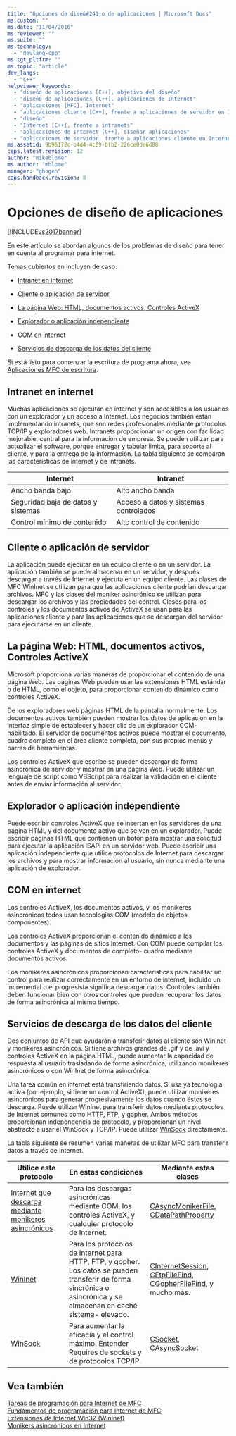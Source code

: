 ```yaml
---
title: "Opciones de dise&#241;o de aplicaciones | Microsoft Docs"
ms.custom: ""
ms.date: "11/04/2016"
ms.reviewer: ""
ms.suite: ""
ms.technology: 
  - "devlang-cpp"
ms.tgt_pltfrm: ""
ms.topic: "article"
dev_langs: 
  - "C++"
helpviewer_keywords: 
  - "diseño de aplicaciones [C++], objetivo del diseño"
  - "diseño de aplicaciones [C++], aplicaciones de Internet"
  - "aplicaciones [MFC], Internet"
  - "aplicaciones cliente [C++], frente a aplicaciones de servidor en Internet"
  - "diseño"
  - "Internet [C++], frente a intranets"
  - "aplicaciones de Internet [C++], diseñar aplicaciones"
  - "aplicaciones de servidor, frente a aplicaciones cliente en Internet"
ms.assetid: 9b96172c-b4d4-4c69-bfb2-226ce0de6d08
caps.latest.revision: 12
author: "mikeblome"
ms.author: "mblome"
manager: "ghogen"
caps.handback.revision: 8
---
```

# Opciones de dise&#241;o de aplicaciones
[!INCLUDE[vs2017banner](../assembler/inline/includes/vs2017banner.md)]

En este artículo se abordan algunos de los problemas de diseño para tener en cuenta al programar para internet.  
  
 Temas cubiertos en incluyen de caso:  
  
-   [Intranet en internet](#_core_intranet_versus_internet)  
  
-   [Cliente o aplicación de servidor](#_core_client_or_server_application)  
  
-   [La página Web: HTML, documentos activos, Controles ActiveX](#_core_the_web_page.3a_.html.2c_.activex_documents.2c_.activex_controls)  
  
-   [Explorador o aplicación independiente](#_core_browser_or_stand.2d.alone_application)  
  
-   [COM en internet](#_core_com_on_the_internet)  
  
-   [Servicios de descarga de los datos del cliente](#_core_client_data_download_services)  
  
 Si está listo para comenzar la escritura de programa ahora, vea [Aplicaciones MFC de escritura](../mfc/writing-mfc-applications.md).  
  
##  <a name="_core_intranet_versus_internet"></a> Intranet en internet  
 Muchas aplicaciones se ejecutan en internet y son accesibles a los usuarios con un explorador y un acceso a Internet.  Los negocios también están implementando intranets, que son redes profesionales mediante protocolos TCP\/IP y exploradores web.  Intranets proporcionan un origen con facilidad mejorable, central para la información de empresa.  Se pueden utilizar para actualizar el software, porque entregar y tabular limita, para soporte al cliente, y para la entrega de la información.  La tabla siguiente se comparan las características de internet y de intranets.  
  
|Internet|Intranet|  
|--------------|--------------|  
|Ancho banda bajo|Alto ancho banda|  
|Seguridad baja de datos y sistemas|Acceso a datos y sistemas controlados|  
|Control mínimo de contenido|Alto control de contenido|  
  
##  <a name="_core_client_or_server_application"></a> Cliente o aplicación de servidor  
 La aplicación puede ejecutar en un equipo cliente o en un servidor.  La aplicación también se puede almacenar en un servidor, y después descargar a través de Internet y ejecuta en un equipo cliente.  Las clases de MFC WinInet se utilizan para que las aplicaciones cliente podrían descargar archivos.  MFC y las clases del moniker asincrónico se utilizan para descargar los archivos y las propiedades del control.  Clases para los controles y los documentos activos de ActiveX se usan para las aplicaciones cliente y para las aplicaciones que se descargan del servidor para ejecutarse en un cliente.  
  
##  <a name="_core_the_web_page.3a_.html.2c_.activex_documents.2c_.activex_controls"></a> La página Web: HTML, documentos activos, Controles ActiveX  
 Microsoft proporciona varias maneras de proporcionar el contenido de una página Web.  Las páginas Web pueden usar las extensiones HTML estándar o de HTML, como el objeto, para proporcionar contenido dinámico como controles ActiveX.  
  
 De los exploradores web páginas HTML de la pantalla normalmente.  Los documentos activos también pueden mostrar los datos de aplicación en la interfaz simple de establecer y hacer clic de un explorador COM\- habilitado.  El servidor de documentos activos puede mostrar el documento, cuadro completo en el área cliente completa, con sus propios menús y barras de herramientas.  
  
 Los controles ActiveX que escribe se pueden descargar de forma asincrónica de servidor y mostrar en una página Web.  Puede utilizar un lenguaje de script como VBScript para realizar la validación en el cliente antes de enviar información al servidor.  
  
##  <a name="_core_browser_or_stand.2d.alone_application"></a> Explorador o aplicación independiente  
 Puede escribir controles ActiveX que se insertan en los servidores de una página HTML y del documento activo que se ven en un explorador.  Puede escribir páginas HTML que contienen un botón para mostrar una solicitud para ejecutar la aplicación ISAPI en un servidor web.  Puede escribir una aplicación independiente que utilice protocolos de Internet para descargar los archivos y para mostrar información al usuario, sin nunca mediante una aplicación de explorador.  
  
##  <a name="_core_com_on_the_internet"></a> COM en internet  
 Los controles ActiveX, los documentos activos, y los monikeres asincrónicos todos usan tecnologías COM \(modelo de objetos componentes\).  
  
 Los controles ActiveX proporcionan el contenido dinámico a los documentos y las páginas de sitios Internet.  Con COM puede compilar los controles ActiveX y documentos de completo\- cuadro mediante documentos activos.  
  
 Los monikeres asincrónicos proporcionan características para habilitar un control para realizar correctamente en un entorno de internet, incluido un incremental o el progresista significa descargar datos.  Controles también deben funcionar bien con otros controles que pueden recuperar los datos de forma asincrónica al mismo tiempo.  
  
##  <a name="_core_client_data_download_services"></a> Servicios de descarga de los datos del cliente  
 Dos conjuntos de API que ayudarán a transferir datos al cliente son WinInet y monikeres asincrónicos.  Si tiene archivos grandes de .gif y de .avi y controles ActiveX en la página HTML, puede aumentar la capacidad de respuesta al usuario trasladando de forma asincrónica, utilizando monikeres asincrónicos o con WinInet de forma asincrónica.  
  
 Una tarea común en internet está transfiriendo datos.  Si usa ya tecnología activa \(por ejemplo, si tiene un control ActiveX\), puede utilizar monikeres asincrónicos para generar progresivamente los datos cuando éstos se descarga.  Puede utilizar WinInet para transferir datos mediante protocolos de Internet comunes como HTTP, FTP, y gopher.  Ambos métodos proporcionan independencia de protocolo, y proporcionan un nivel abstracto a usar el WinSock y TCP\/IP.  Puede utilizar [WinSock](../mfc/windows-sockets-in-mfc.md) directamente.  
  
 La tabla siguiente se resumen varias maneras de utilizar MFC para transferir datos a través de Internet.  
  
|Utilice este protocolo|En estas condiciones|Mediante estas clases|  
|----------------------------|--------------------------|---------------------------|  
|[Internet que descarga mediante monikeres asincrónicos](../mfc/asynchronous-monikers-on-the-internet.md)|Para las descargas asincrónicas mediante COM, los controles ActiveX, y cualquier protocolo de Internet.|[CAsyncMonikerFile](../mfc/reference/casyncmonikerfile-class.md), [CDataPathProperty](../mfc/reference/cdatapathproperty-class.md)|  
|[WinInet](../mfc/win32-internet-extensions-wininet.md)|Para los protocolos de Internet para HTTP, FTP, y gopher.  Los datos se pueden transferir de forma sincrónica o asincrónica y se almacenan en caché sistema\- elevado.|[CInternetSession](../mfc/reference/cinternetsession-class.md), [CFtpFileFind](../mfc/reference/cftpfilefind-class.md), [CGopherFileFind](../mfc/reference/cgopherfilefind-class.md), y mucho más.|  
|[WinSock](../mfc/windows-sockets-in-mfc.md)|Para aumentar la eficacia y el control máximo.  Entender Requires de sockets y de protocolos TCP\/IP.|[CSocket](../mfc/reference/csocket-class.md), [CAsyncSocket](../mfc/reference/casyncsocket-class.md)|  
  
## Vea también  
 [Tareas de programación para Internet de MFC](../mfc/mfc-internet-programming-tasks.md)   
 [Fundamentos de programación para Internet de MFC](../mfc/mfc-internet-programming-basics.md)   
 [Extensiones de Internet Win32 \(WinInet\)](../mfc/win32-internet-extensions-wininet.md)   
 [Monikers asincrónicos en Internet](../mfc/asynchronous-monikers-on-the-internet.md)